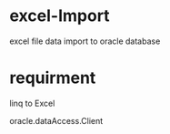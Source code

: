 # excel-Import
excel file data import to oracle database

# requirment
linq to Excel

oracle.dataAccess.Client

